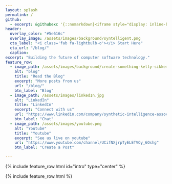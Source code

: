 ```yaml
---
layout: splash
permalink: /
github:
  - excerpt: &githubexc '{::nomarkdown}<iframe style="display: inline-block;" src="https://ghbtns.com/github-btn.html?user=metaera&repo=syntelligent.org&type=star&count=true&size=large" frameborder="0" scrolling="0" width="160px" height="30px"></iframe> <iframe style="display: inline-block;" src="https://ghbtns.com/github-btn.html?user=metaera&repo=syntelligent.org&type=fork&count=true&size=large" frameborder="0" scrolling="0" width="158px" height="30px"></iframe>{:/nomarkdown}'
header:
  overlay_color: "#5e616c"
  overlay_image: /assets/images/background/syntelligent.png
  cta_label: "<i class='fab fa-lightbulb-o'></i> Start Here"
  cta_url: "/blog/"
  caption:
excerpt: "Building the future of computer software technology."
feature_row:
  - image_path: /assets/images/background/create-something-kelly-sikkema-Nlax2tu89bU-unsplash.webp
    alt: "blog"
    title: "Read the Blog"
    excerpt: "More posts from us"
    url: "/blog/"
    btn_label: "Blog"
  - image_path: /assets/images/linkedIn.jpg
    alt: "LinkedIn"
    title: "LinkedIn"
    excerpt: "Connect with us"
    url: "https://www.linkedin.com/company/synthetic-intelligence-association"
    btn_label: "Chat"
  - image_path: /assets/images/youtube.png
    alt: "Youtube"
    title: "Youtube"
    excerpt: "See us live on youtube"
    url: "https://www.youtube.com/channel/UCifNXjrpTyELETVOy_6Oshg"
    btn_label: "Create a Post"

---
```



<style>
.archive__item-teaser {
    height: 250px;
}
.bravereferral {
  text-align: center;
}
</style>

{% include feature_row.html id="intro" type="center" %}



{% include feature_row.html %}
